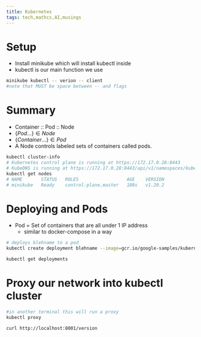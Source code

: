 ```yaml
---
title: Kubernetes
tags: tech,mathcs,AI,musings
---
```


# Setup

* Install minikube which will install kubectl inside
* kubectl is our main function we use 

```bash
minikube kubectl -- verion -- client
#note that MUST be space between -- and flags
```

# Summary

* Container :: Pod :: Node
* $\{Pod...\} \in Node$
* $\{Container...\} \in Pod$
* A Node controls labeled sets of containers called pods.

```bash
kubectl cluster-info
# Kubernetes control plane is running at https://172.17.0.28:8443
# KubeDNS is running at https://172.17.0.28:8443/api/v1/namespaces/kube-system/services/kube-dns:dns/proxy
kubectl get nodes
# NAME       STATUS   ROLES                  AGE    VERSION
# minikube   Ready    control-plane,master   108s   v1.20.2
```

# Deploying and Pods

* Pod = Set of containers that are all under 1 IP address
  * similar to docker-compose in a way


```bash
# deploys blehname to a pod
kubectl create deployment blehname --image=gcr.io/google-samples/kubernetes-bootcamp:v1

```

```bash
kubectl get deployments
```

# Proxy our network into kubectl cluster

```bash
#in another terminal this will run a proxy 
kubectl proxy
```


```bash
curl http://localhost:8001/version
```

